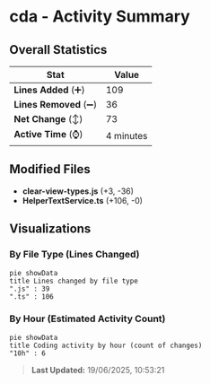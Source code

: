# cda - Activity Summary 

## Overall Statistics

| Stat                   | Value                                                             |
| ---------------------- | ----------------------------------------------------------------- |
| **Lines Added** (➕)   | 109                                          |
| **Lines Removed** (➖) | 36                                        |
| **Net Change** (↕)    | 73                |
| **Active Time** (⌚)   | 4 minutes |


## Modified Files
- **clear-view-types.js** (+3, -36)
- **HelperTextService.ts** (+106, -0)

## Visualizations

### By File Type (Lines Changed)

```mermaid
pie showData
title Lines changed by file type
".js" : 39
".ts" : 106
```

### By Hour (Estimated Activity Count)

```mermaid
pie showData
title Coding activity by hour (count of changes)
"10h" : 6
```


> **Last Updated:** 19/06/2025, 10:53:21